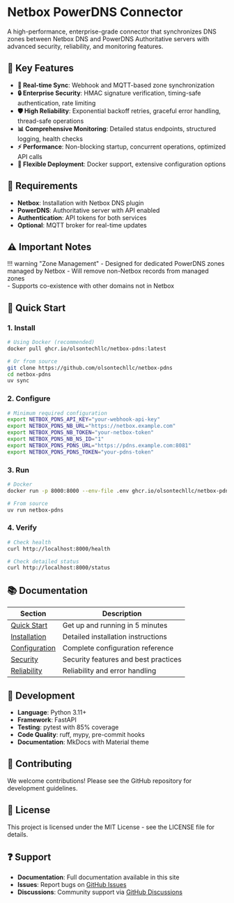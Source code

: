 # Netbox PowerDNS Connector

A high-performance, enterprise-grade connector that synchronizes DNS zones between Netbox DNS and PowerDNS Authoritative servers with advanced security, reliability, and monitoring features.

## :rocket: Key Features

- **:arrows_counterclockwise: Real-time Sync**: Webhook and MQTT-based zone synchronization
- **:lock: Enterprise Security**: HMAC signature verification, timing-safe authentication, rate limiting
- **:shield: High Reliability**: Exponential backoff retries, graceful error handling, thread-safe operations  
- **:bar_chart: Comprehensive Monitoring**: Detailed status endpoints, structured logging, health checks
- **:zap: Performance**: Non-blocking startup, concurrent operations, optimized API calls
- **:wrench: Flexible Deployment**: Docker support, extensive configuration options

## :memo: Requirements

- **Netbox**: Installation with Netbox DNS plugin
- **PowerDNS**: Authoritative server with API enabled
- **Authentication**: API tokens for both services
- **Optional**: MQTT broker for real-time updates

## :warning: Important Notes

!!! warning "Zone Management"
    - Designed for dedicated PowerDNS zones managed by Netbox
    - Will remove non-Netbox records from managed zones  
    - Supports co-existence with other domains not in Netbox

## :rocket: Quick Start

### 1. Install

```bash
# Using Docker (recommended)
docker pull ghcr.io/olsontechllc/netbox-pdns:latest

# Or from source
git clone https://github.com/olsontechllc/netbox-pdns
cd netbox-pdns
uv sync
```

### 2. Configure

```bash
# Minimum required configuration
export NETBOX_PDNS_API_KEY="your-webhook-api-key"
export NETBOX_PDNS_NB_URL="https://netbox.example.com"
export NETBOX_PDNS_NB_TOKEN="your-netbox-token"
export NETBOX_PDNS_NB_NS_ID="1"
export NETBOX_PDNS_PDNS_URL="https://pdns.example.com:8081"
export NETBOX_PDNS_PDNS_TOKEN="your-pdns-token"
```

### 3. Run

```bash
# Docker
docker run -p 8000:8000 --env-file .env ghcr.io/olsontechllc/netbox-pdns:latest

# From source
uv run netbox-pdns
```

### 4. Verify

```bash
# Check health
curl http://localhost:8000/health

# Check detailed status
curl http://localhost:8000/status
```

## :books: Documentation

| Section | Description |
|---------|-------------|
| [Quick Start](quickstart.md) | Get up and running in 5 minutes |
| [Installation](installation.md) | Detailed installation instructions |
| [Configuration](configuration.md) | Complete configuration reference |
| [Security](security.md) | Security features and best practices |
| [Reliability](reliability.md) | Reliability and error handling |

## :wrench: Development

- **Language**: Python 3.11+
- **Framework**: FastAPI
- **Testing**: pytest with 85% coverage
- **Code Quality**: ruff, mypy, pre-commit hooks
- **Documentation**: MkDocs with Material theme

## :handshake: Contributing

We welcome contributions! Please see the GitHub repository for development guidelines.

## :scroll: License

This project is licensed under the MIT License - see the LICENSE file for details.

## :question: Support

- **Documentation**: Full documentation available in this site
- **Issues**: Report bugs on [GitHub Issues](https://github.com/olsontechllc/netbox-pdns/issues)
- **Discussions**: Community support via [GitHub Discussions](https://github.com/olsontechllc/netbox-pdns/discussions)